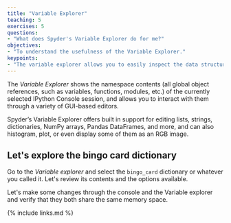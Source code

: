 ```yaml
---
title: "Variable Explorer"
teaching: 5
exercises: 5
questions:
- "What does Spyder's Variable Explorer do for me?"
objectives:
- "To understand the usefulness of the Variable Explorer."
keypoints:
- "The variable explorer allows you to easily inspect the data structures of our program."
---
```


The *Variable Explorer* shows the namespace contents (all global object references, such as variables, functions, modules, etc.) of the currently selected IPython Console session, and allows you to interact with them through a variety of GUI-based editors.

Spyder’s Variable Explorer offers built in support for editing lists, strings, dictionaries, NumPy arrays, Pandas DataFrames, and more, and can also histogram, plot, or even display some of them as an RGB image.

## Let's explore the bingo card dictionary

Go to the *Variable explorer* and select the `bingo_card` dictionary or whatever you called it. Let's review its contents and the options available.

Let's make some changes through the console and the Variable explorer and verify that they both share the same memory space.

{% include links.md %}

